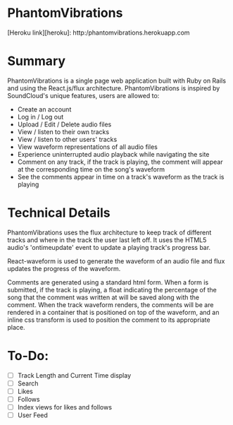 # PhantomVibrations

[Heroku link][heroku]: http:/phantomvibrations.herokuapp.com

# Summary

PhantomVibrations is a single page web application built with Ruby on Rails and using the React.js/flux architecture. PhantomVibrations is inspired by SoundCloud's unique features, users are allowed to:

  - Create an account
  - Log in / Log out
  - Upload / Edit / Delete audio files
  - View / listen to their own tracks
  - View / listen to other users' tracks
  - View waveform representations of all audio files
  - Experience uninterrupted audio playback while navigating the site
  - Comment on any track, if the track is playing, the comment will appear at the corresponding time on the song's waveform
  - See the comments appear in time on a track's waveform as the track is playing

# Technical Details

PhantomVibrations uses the flux architecture to keep track of different tracks and where in the track the user last left off. It uses the HTML5 audio's 'ontimeupdate' event to update a playing track's progress bar.

React-waveform is used to generate the waveform of an audio file and flux updates the progress of the waveform.

Comments are generated using a standard html form. When a form is submitted, if the track is playing, a float indicating the percentage of the song that the comment was written at will be saved along with the comment. When the track waveform renders, the comments will be are rendered in a container that is positioned on top of the waveform, and an inline css transform is used to position the comment to its appropriate place.

# To-Do:

- [ ] Track Length and Current Time display
- [ ] Search
- [ ] Likes
- [ ] Follows
- [ ] Index views for likes and follows
- [ ] User Feed
